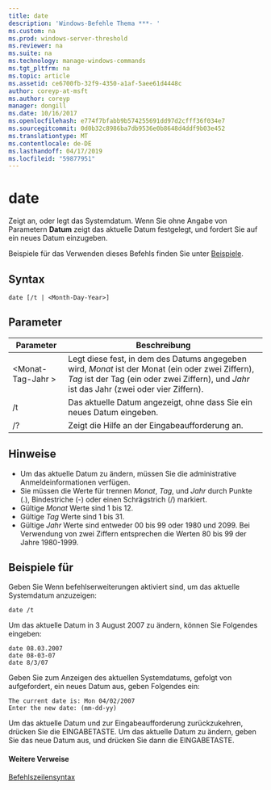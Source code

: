 ```yaml
---
title: date
description: 'Windows-Befehle Thema ***- '
ms.custom: na
ms.prod: windows-server-threshold
ms.reviewer: na
ms.suite: na
ms.technology: manage-windows-commands
ms.tgt_pltfrm: na
ms.topic: article
ms.assetid: ce6700fb-32f9-4350-a1af-5aee61d4448c
author: coreyp-at-msft
ms.author: coreyp
manager: dongill
ms.date: 10/16/2017
ms.openlocfilehash: e774f7bfabb9b574255691dd97d2cfff36f034e7
ms.sourcegitcommit: 0d0b32c8986ba7db9536e0b8648d4ddf9b03e452
ms.translationtype: MT
ms.contentlocale: de-DE
ms.lasthandoff: 04/17/2019
ms.locfileid: "59877951"
---
```

# <a name="date"></a>date



Zeigt an, oder legt das Systemdatum. Wenn Sie ohne Angabe von Parametern **Datum** zeigt das aktuelle Datum festgelegt, und fordert Sie auf ein neues Datum einzugeben.

Beispiele für das Verwenden dieses Befehls finden Sie unter [Beispiele](#BKMK_examples).

## <a name="syntax"></a>Syntax

```
date [/t | <Month-Day-Year>]
```

## <a name="parameters"></a>Parameter

|Parameter|Beschreibung|
|---------|-----------|
|\<Monat-Tag-Jahr >|Legt diese fest, in dem des Datums angegeben wird, *Monat* ist der Monat (ein oder zwei Ziffern), *Tag* ist der Tag (ein oder zwei Ziffern), und *Jahr* ist das Jahr (zwei oder vier Ziffern).|
|/t|Das aktuelle Datum angezeigt, ohne dass Sie ein neues Datum eingeben.|
|/?|Zeigt die Hilfe an der Eingabeaufforderung an.|

## <a name="remarks"></a>Hinweise

-   Um das aktuelle Datum zu ändern, müssen Sie die administrative Anmeldeinformationen verfügen.
-   Sie müssen die Werte für trennen *Monat*, *Tag*, und *Jahr* durch Punkte (.), Bindestriche (-) oder einen Schrägstrich (/) markiert.
-   Gültige *Monat* Werte sind 1 bis 12.
-   Gültige *Tag* Werte sind 1 bis 31.
-   Gültige *Jahr* Werte sind entweder 00 bis 99 oder 1980 und 2099. Bei Verwendung von zwei Ziffern entsprechen die Werten 80 bis 99 der Jahre 1980-1999.

## <a name="BKMK_examples"></a>Beispiele für

Geben Sie Wenn befehlserweiterungen aktiviert sind, um das aktuelle Systemdatum anzuzeigen:
```
date /t
```
Um das aktuelle Datum in 3 August 2007 zu ändern, können Sie Folgendes eingeben:
```
date 08.03.2007
date 08-03-07
date 8/3/07
```
Geben Sie zum Anzeigen des aktuellen Systemdatums, gefolgt von aufgefordert, ein neues Datum aus, geben Folgendes ein:
```
The current date is: Mon 04/02/2007
Enter the new date: (mm-dd-yy)
```
Um das aktuelle Datum und zur Eingabeaufforderung zurückzukehren, drücken Sie die EINGABETASTE. Um das aktuelle Datum zu ändern, geben Sie das neue Datum aus, und drücken Sie dann die EINGABETASTE.

#### <a name="additional-references"></a>Weitere Verweise

[Befehlszeilensyntax](command-line-syntax-key.md)